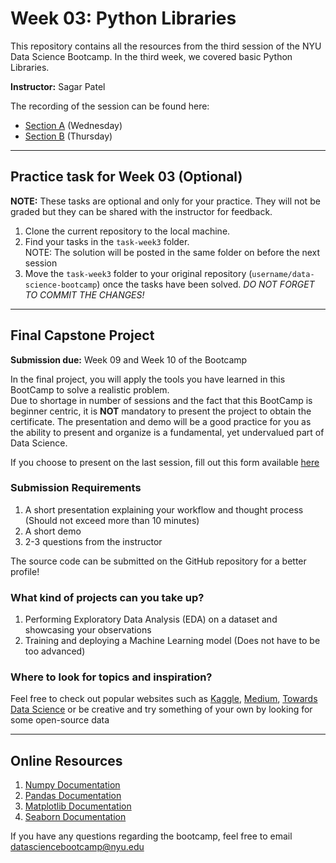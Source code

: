 # Week 03: Python Libraries

This repository contains all the resources from the third session of the NYU Data Science Bootcamp. In the third week, we covered basic Python Libraries.

**Instructor:** Sagar Patel

The recording of the session can be found here:
- [Section A](https://nyu.zoom.us/rec/share/412GV9P_ZfDGharQJrZ0WiWiG9j4R252fmY-tFPVVhJAIdzOtorwsYES2ZztcbF1.thjqAk1cW6q7d9tN) (Wednesday)
- [Section B](https://nyu.zoom.us/rec/share/yevWpFP-LOjxVBl8YKbRxaAPTzjzAucD1WtEf5OLuDzXHlN-WNhIbK-L0B4oy9J3.pv7Q9GdanwIKfq8o) (Thursday)

---

## Practice task for Week 03 (Optional)
**NOTE:** These tasks are optional and only for your practice. They will not be graded but they can be shared with the instructor for feedback.

1. Clone the current repository to the local machine.
2. Find your tasks in the `task-week3` folder. </br>
   NOTE: The solution will be posted in the same folder on before the next session
3. Move the `task-week3` folder to your original repository (`username/data-science-bootcamp`) once the tasks have been solved.
   _DO NOT FORGET TO COMMIT THE CHANGES!_
   
---

## Final Capstone Project
**Submission due:** Week 09 and Week 10 of the Bootcamp

In the final project, you will apply the tools you have learned in this BootCamp to solve a realistic problem. </br>
Due to shortage in number of sessions and the fact that this BootCamp is beginner centric, it is **NOT** mandatory to present the project to obtain the certificate. The presentation and demo will be a good practice for you as the ability to present and organize is a fundamental, yet undervalued part of Data Science.

If you choose to present on the last session, fill out this form available [here](https://forms.gle/kZajRJPcvFFUiCNPA)

### Submission Requirements
1. A short presentation explaining your workflow and thought process (Should not exceed more than 10 minutes)
2. A short demo
3. 2-3 questions from the instructor </br>

The source code can be submitted on the GitHub repository for a better profile!

### What kind of projects can you take up?

1. Performing Exploratory Data Analysis (EDA) on a dataset and showcasing your observations
2. Training and deploying a Machine Learning model (Does not have to be too advanced)

### Where to look for topics and inspiration?

Feel free to check out popular websites such as [Kaggle](https://www.kaggle.com/), [Medium](https://medium.com/), [Towards Data Science](https://towardsdatascience.com/) or be creative and try something of your own by looking for some open-source data

---

## Online Resources

1. [Numpy Documentation](https://numpy.org/)
2. [Pandas Documentation](https://pandas.pydata.org/)
3. [Matplotlib Documentation](https://matplotlib.org/)
4. [Seaborn Documentation](https://seaborn.pydata.org/)

If you have any questions regarding the bootcamp, feel free to email [datasciencebootcamp@nyu.edu](mailto:datasciencebootcamp@nyu.edu)
